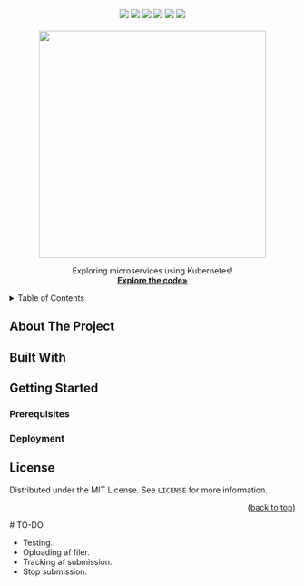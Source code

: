 <a name="readme-top"></a>
<p align="center">
<a href="https://sonarcloud.io/summary/new_code?id=Fuck-We-Ballerz_DM885" style="text-decoration:none;">
  <img src="https://img.shields.io/sonar/quality_gate/Fuck-We-Ballerz_DM885?server=https%3A%2F%2Fsonarcloud.io&style=for-the-badge" style="padding-bottom: 5px;"/>
</a>
<a href="https://sonarcloud.io/summary/new_code?id=Fuck-We-Ballerz_DM885" style="text-decoration:none;">
  <img src="https://img.shields.io/sonar/tech_debt/Fuck-We-Ballerz_DM885?server=https%3A%2F%2Fsonarcloud.io&style=for-the-badge" style="padding-bottom: 5px;" />
</a>
<a href="https://sonarcloud.io/summary/new_code?id=Fuck-We-Ballerz_DM885" style="text-decoration:none;">
  <img src="https://img.shields.io/sonar/major_violations/Fuck-We-Ballerz_DM885?server=https%3A%2F%2Fsonarcloud.io&style=for-the-badge" style="padding-bottom: 5px;"/>
</a>
<a href="https://github.com/Fuck-We-Ballerz/DM885/graphs/contributors" style="text-decoration:none;">
  <img src="https://img.shields.io/github/contributors/Fuck-We-Ballerz/DM885.svg?style=for-the-badge" style="padding-bottom: 5px;/">
</a>
<a href="https://github.com/Fuck-We-Ballerz/DM885/blob/main/LICENSE" style="text-decoration:none;">
  <img src="https://img.shields.io/github/license/Fuck-We-Ballerz/DM885.svg?style=for-the-badge" style="padding-bottom: 5px;/">
</a>
<a href="https://fuck-we-ballerz.github.io/DM885/" style="text-decoration:none;">
  <img src="https://img.shields.io/website?url=https%3A%2F%2Ffuck-we-ballerz.github.io%2FDM885%2F&style=for-the-badge" style="padding-bottom: 5px;"/>
</a>
</p>

<p align="center">
<img src="https://www.sdu.dk/-/media/files/nyheder/logoer/sdu_black_rgb_png.png" width="400" style="padding-bottom: 1em;">
<br />
Exploring microservices using Kubernetes!
<br />
<a href="https://github.com/Fuck-We-Ballerz/DM885"><strong>Explore the code»</strong></a>
</p>

<details>
  <summary>Table of Contents</summary>
  <ol>
    <li>
      <a href="#about-the-project">About The Project</a>
      <ul>
        <li><a href="#built-with">Built With</a></li>
      </ul>
    </li>
    <li>
      <a href="#getting-started">Getting Started</a>
      <ul>
        <li><a href="#prerequisites">Prerequisites</a></li>
        <li><a href="#deployment">Deployment</a></li>
      </ul>
    </li>
    <li><a href="#license">License</a></li>
  </ol>
</details>

## About The Project

## Built With

## Getting Started

### Prerequisites

### Deployment

## License

Distributed under the MIT License. See `LICENSE` for more information.

<p align="right">(<a href="#readme-top">back to top</a>)</p>
# TO-DO

- Testing.
- Oploading af filer.
- Tracking af submission.
- Stop submission.

